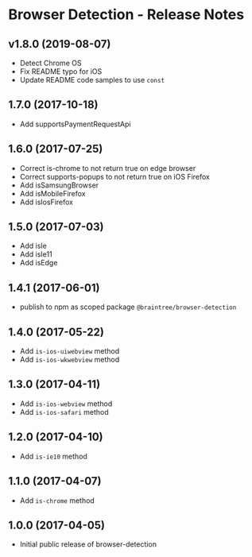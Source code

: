# Browser Detection - Release Notes

## v1.8.0 (2019-08-07)

* Detect Chrome OS
* Fix README typo for iOS
* Update README code samples to use `const`

## 1.7.0 (2017-10-18)

* Add supportsPaymentRequestApi

## 1.6.0 (2017-07-25)

* Correct is-chrome to not return true on edge browser
* Correct supports-popups to not return true on iOS Firefox
* Add isSamsungBrowser
* Add isMobileFirefox
* Add isIosFirefox

## 1.5.0 (2017-07-03)

* Add isIe
* Add isIe11
* Add isEdge

## 1.4.1 (2017-06-01)

* publish to npm as scoped package `@braintree/browser-detection`

## 1.4.0 (2017-05-22)

* Add `is-ios-uiwebview` method
* Add `is-ios-wkwebview` method

## 1.3.0 (2017-04-11)

* Add `is-ios-webview` method
* Add `is-ios-safari` method

## 1.2.0 (2017-04-10)

* Add `is-ie10` method

## 1.1.0 (2017-04-07)

* Add `is-chrome` method

## 1.0.0 (2017-04-05)

* Initial public release of browser-detection
